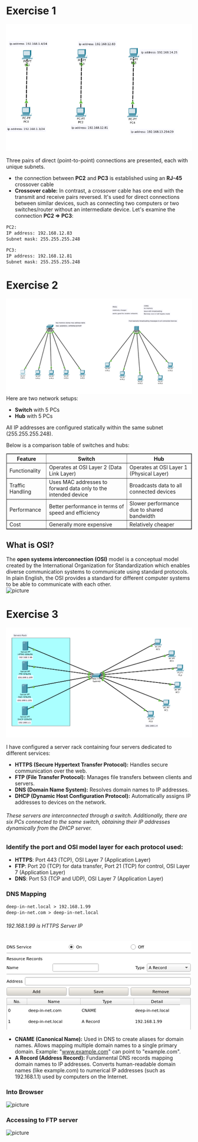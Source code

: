 # Exercise 1


![picture](images/ex01.png)

Three pairs of direct (point-to-point) connections are presented, each with unique subnets. 
- the connection between **PC2** and **PC3** is established using an **RJ-45** crossover cable
- **Crossover cable:** In contrast, a crossover cable has one end with the transmit and receive pairs reversed. It's used for direct connections between similar devices, such as connecting two computers or two switches/router without an intermediate device.
Let's examine the connection **PC2 => PC3**:

```
PC2:
IP address: 192.168.12.83
Subnet mask: 255.255.255.248
```

```
PC3:
IP address: 192.168.12.81
Subnet mask: 255.255.255.248
```


# Exercise 2

![picture](images/ex02.png)
Here are two network setups:

- **Switch** with 5 PCs <br>
- **Hub** with 5 PCs <br>

All IP addresses are configured statically within the same subnet (255.255.255.248).



Below is a comparison table of switches and hubs:
<table border="1">
  <tr>
    <th>Feature</th>
    <th>Switch</th>
    <th>Hub</th>
  </tr>
  <tr>
    <td>Functionality</td>
    <td>Operates at OSI Layer 2 (Data Link Layer)</td>
    <td>Operates at OSI Layer 1 (Physical Layer)</td>
  </tr>
  <tr>
    <td>Traffic Handling</td>
    <td>Uses MAC addresses to forward data only to the intended device</td>
    <td>Broadcasts data to all connected devices</td>
  </tr>
  <tr>
    <td>Performance</td>
    <td>Better performance in terms of speed and efficiency</td>
    <td>Slower performance due to shared bandwidth</td>
  </tr>
  <tr>
    <td>Cost</td>
    <td>Generally more expensive</td>
    <td>Relatively cheaper</td>
  </tr>
</table>





## What is OSI?

The **open systems interconnection (OSI)** model is a conceptual model created by the International Organization for Standardization which enables diverse communication systems to communicate using standard protocols. In plain English, the OSI provides a standard for different computer systems to be able to communicate with each other.
<br>
![picture](https://www.imperva.com/learn/wp-content/uploads/sites/13/2020/02/OSI-7-layers.jpg)


# Exercise 3

![picture](images/ex03.png)

I have configured a server rack containing four servers dedicated to different services:

- **HTTPS (Secure Hypertext Transfer Protocol):** Handles secure communication over the web.
- **FTP (File Transfer Protocol):** Manages file transfers between clients and servers.
- **DNS (Domain Name System):** Resolves domain names to IP addresses.
- **DHCP (Dynamic Host Configuration Protocol):** Automatically assigns IP addresses to devices on the network. <br>

###### These servers are interconnected through a switch. Additionally, there are six PCs connected to the same switch, obtaining their IP addresses dynamically from the DHCP server.

### Identify the port and OSI model layer for each protocol used:


- **HTTPS**: Port 443 (TCP), OSI Layer 7 (Application Layer)
- **FTP**: Port 20 (TCP) for data transfer, Port 21 (TCP) for control, OSI Layer 7 (Application Layer)
- **DNS**: Port 53 (TCP and UDP), OSI Layer 7 (Application Layer)

###  DNS Mapping


```
deep-in-net.local > 192.168.1.99
deep-in-net.com > deep-in-net.local
```

###### 192.168.1.99 is HTTPS Server IP

![picture](images/ex03a.png)
<br>
- **CNAME (Canonical Name):** Used in DNS to create aliases for domain names. Allows mapping multiple domain names to a single primary domain. Example: "www.example.com" can point to "example.com".
- **A Record (Address Record):** Fundamental DNS records mapping domain names to IP addresses. Converts human-readable domain names (like example.com) to numerical IP addresses (such as 192.168.1.1) used by computers on the Internet.

### Into Browser

![picture](https://01.kood.tech/git/root/public/media/branch/master/subjects/devops/deep-in-net/pictures/ex03-dns.jpg)


### Accessing to FTP server


![picture](https://01.kood.tech/git/root/public/media/branch/master/subjects/devops/deep-in-net/pictures/ex03-ftp.jpg)




# 



